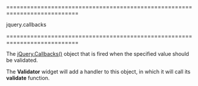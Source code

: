 <!--**
/*-------------------------------------------
    Auto-generated file. Do not modify.
-------------------------------------------

**-->
===========================================================================
<!--type-->jquery.callbacks<!--/type-->
===========================================================================

<!--shortDescription-->
The [jQuery.Callbacks()](http://api.jquery.com/jquery.callbacks/) object that is fired when the specified value should be validated. 
<!--/shortDescription-->

<!--fullDescription-->
The **Validator** widget will add a handler to this object, in which it will call its **validate** function.
<!--/fullDescription-->